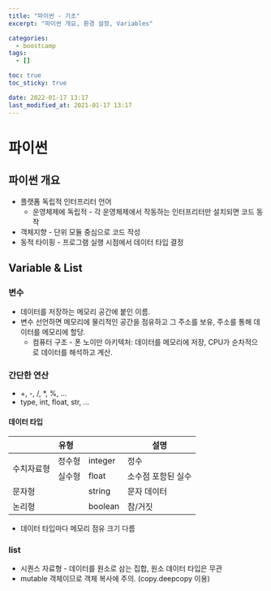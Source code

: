 ```yaml
---
title: "파이썬 - 기초"
excerpt: "파이썬 개요, 환경 설정, Variables"

categories:
  - boostcamp
tags:
  - []

toc: true
toc_sticky: true

date: 2022-01-17 13:17
last_modified_at: 2021-01-17 13:17
---
```

# 파이썬
## 파이썬 개요
  * 플랫폼 독립적 인터프리터 언어
    * 운영체제에 독립적 - 각 운영체제에서 작동하는 인터프리터만 설치되면 코드 동작
  * 객체지향 - 단위 모듈 중심으로 코드 작성
  * 동적 타이핑 - 프로그램 실행 시점에서 데이터 타입 결정

## Variable & List

### 변수
* 데이터를 저장하는 메모리 공간에 붙인 이름.
* 변수 선언하면 메모리에 물리적인 공간을 점유하고 그 주소를 보유, 주소를 통해 데이터를 메모리에 할당.
  * 컴퓨터 구조 - 폰 노이만 아키텍처: 데이터를 메모리에 저장, CPU가 순차적으로 데이터를 해석하고 계산.

### 간단한 연산

* +, -, /, *, %, ...
* type, int, float, str, ...

#### 데이터 타입
<table>
  <thead>
    <tr>
      <th colspan=3>유형</th>
      <th>설명</th>
    </tr>
  </thead>
  <tbody>
    <tr>
      <td rowspan=2>수치자료형</td>
      <td>정수형</td>
      <td>integer</td>
      <td>정수</td>
    </tr>
    <tr>
      <td>실수형</td>
      <td>float</td>
      <td>소수점 포함된 실수</td>
    </tr>
    <tr>
      <td colspan=2>문자형</td>
      <td>string</td>
      <td>문자 데이터</td>
    </tr>
    <tr>
      <td colspan=2>논리형</td>
      <td>boolean</td>
      <td>참/거짓</td>
    </tr>
  </tbody>
</table>

* 데이터 타입마다 메모리 점유 크기 다름

### list
* 시퀀스 자료형 - 데이터를 원소로 삼는 집합, 원소 데이터 타입은 무관
* mutable 객체이므로 객체 복사에 주의. (copy.deepcopy 이용)